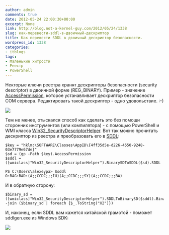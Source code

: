 ```yaml
---
author: admin
comments: true
date: 2012-05-24 22:00:30+00:00
excerpt: None
link: http://blog.not-a-kernel-guy.com/2012/05/24/1338
slug: как-перевести-sddl-в-двоичный-дескриптор
title: Как перевести SDDL в двоичный дескриптор безопасности.
wordpress_id: 1338
categories:
- itblogs
tags:
- Маленькие хитрости
- Реестр
- PowerShell
---
```


Некторые ключи реестра хранят дескрипторы безопасности (security descriptor) в двоичной форме (REG_BINARY). Пример - значение [AccessPermission](http://msdn.microsoft.com/en-us/library/windows/desktop/ms688679(v=vs.85).aspx), которое устанавливает дескриптор безопасности COM сервера. Редактировать такой дескриптор - одно удовольствие. :-)

[![](http://blog.not-a-kernel-guy.com/wp-content/uploads/2012/05/editing_reg_binary.png)](http://blog.not-a-kernel-guy.com/wp-content/uploads/2012/05/editing_reg_binary.png)

Тем не менее, отыскался способ как сделать это без помощи сторонних инструментов (или компилятора) - с помощью PowerShell и WMI класса [Win32_SecurityDescriptorHelper](http://msdn.microsoft.com/en-us/library/windows/desktop/aa394403(v=vs.85).aspx). Вот так можно прочитать дескриптор из реестра и преобразовать его в [SDDL](http://msdn.microsoft.com/en-us/library/windows/desktop/aa379567(v=vs.85).aspx):

```no-highlight
$key = "hklm:\SOFTWARE\Classes\AppID\{4ff35d5e-d226-4550-9248-03e7779e67de}"
$sd = (gp -Path $key).AccessPermission
$sddl = ([wmiclass]"Win32_SecurityDescriptorHelper").BinarySDToSDDL($sd).SDDL
```

```no-highlight
PS C:\Users\alexeypa> $sddl
O:BAG:BAD:(A;;CCDC;;;IU)(A;;CCDC;;;SY)(A;;CCDC;;;BA)
```

И в обратную сторону:

```no-highlight
$binary_sd = ([wmiclass]"Win32_SecurityDescriptorHelper").SDDLToBinarySD($sddl).BinarySD
-join ($binary_sd | foreach {$_.ToString("X2")})
```

И, наконец, если SDDL вам кажется китайской грамотой - поможет sddlgen.exe из Windows SDK:

[![](http://blog.not-a-kernel-guy.com/wp-content/uploads/2012/05/sddlgen.png)](http://blog.not-a-kernel-guy.com/wp-content/uploads/2012/05/sddlgen.png)
